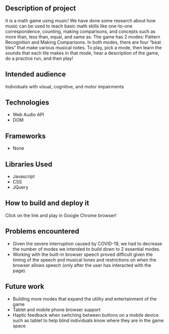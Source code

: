 ## Description of project
It is a math game using music! We have done some research about how music can be used to teach basic math skills like one-to-one correspondence, counting, making comparisons, and concepts such as more than, less than, equal, and same as. The game has 2 modes: Pattern Recognition and Making Comparisons. In both modes, there are four “beat tiles” that make various musical notes. To play, pick a mode, then learn the sounds that each tile makes in that mode, hear a description of the game, do a practice run, and then play!

## Intended audience
Individuals with visual, cognitive, and motor impairments

## Technologies
- Web Audio API
- DOM

## Frameworks
- None

## Libraries Used
- Javascript
- CSS
- JQuery

## How to build and deploy it
Click on the link and play in Google Chrome browser!

## Problems encountered 
- Given the severe interruption caused by COVID-19, we had to decrease the number of modes we intended to build down to 2 essential modes.
- Working with the built-in browser speech proved difficult given the timing of the speech and musical tones and restrictions on when the browser allows speech (only after the user has interacted with the page).

## Future work
- Building more modes that expand the utility and entertainment of the game
- Tablet and mobile phone browser support
- Haptic feedback when switching between buttons on a mobile device such as tablet to help blind individuals know where they are in the game space
